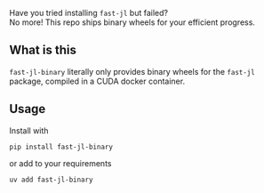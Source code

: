 Have you tried installing `fast-jl` but failed?  
No more! This repo ships binary wheels for your efficient progress.
## What is this
`fast-jl-binary` literally only provides binary wheels for the `fast-jl` package, compiled in a CUDA docker container.
## Usage
Install with
```
pip install fast-jl-binary
```
or add to your requirements
```
uv add fast-jl-binary
```
